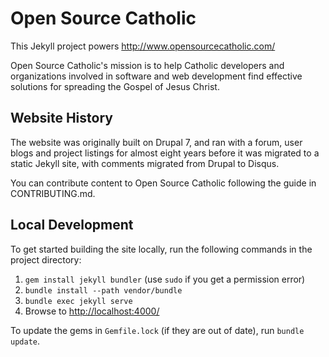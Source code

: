 # Open Source Catholic

This Jekyll project powers http://www.opensourcecatholic.com/

Open Source Catholic's mission is to help Catholic developers and organizations involved in software and web development find effective solutions for spreading the Gospel of Jesus Christ.

## Website History

The website was originally built on Drupal 7, and ran with a forum, user blogs and project listings for almost eight years before it was migrated to a static Jekyll site, with comments migrated from Drupal to Disqus.

You can contribute content to Open Source Catholic following the guide in CONTRIBUTING.md.

## Local Development

To get started building the site locally, run the following commands in the project directory:

  1. `gem install jekyll bundler` (use `sudo` if you get a permission error)
  2. `bundle install --path vendor/bundle`
  3. `bundle exec jekyll serve`
  4. Browse to [http://localhost:4000/](http://localhost:4000/)

To update the gems in `Gemfile.lock` (if they are out of date), run `bundle update`.
